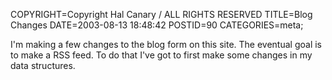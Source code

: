 COPYRIGHT=Copyright Hal Canary / ALL RIGHTS RESERVED
TITLE=Blog Changes
DATE=2003-08-13 18:48:42
POSTID=90
CATEGORIES=meta;

I'm making a few changes to the blog form on this site. The eventual goal is to make a RSS feed. To do that I've got to first make some changes in my data structures.
